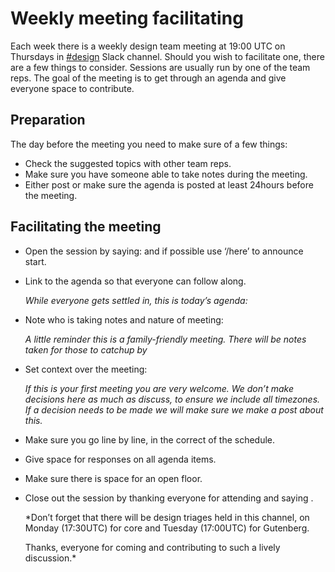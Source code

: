 # Weekly meeting facilitating

Each week there is a weekly design team meeting at 19:00 UTC on Thursdays in [#design](https://make.wordpress.org/design/tag/design/) Slack channel. Should you wish to facilitate one, there are a few things to consider. Sessions are usually run by one of the team reps. The goal of the meeting is to get through an agenda and give everyone space to contribute.

## Preparation

The day before the meeting you need to make sure of a few things:

*   Check the suggested topics with other team reps.
*   Make sure you have someone able to take notes during the meeting.
*   Either post or make sure the agenda is posted at least 24hours before the meeting.

## Facilitating the meeting

*   Open the session by saying: <meeting> and if possible use ‘/here’ to announce start.
*   Link to the agenda so that everyone can follow along.  
      
    *While everyone gets settled in, this is today’s agenda: <link to agenda>*  
    
*   Note who is taking notes and nature of meeting:  
      
    *A little reminder this is a family-friendly meeting. There will be notes taken for those to catchup by <notetaker>*  
    
*   Set context over the meeting:  
      
    *If this is your first meeting you are very welcome. We don’t make decisions here as much as discuss, to ensure we include all timezones. If a decision needs to be made we will make sure we make a post about this.*  
    
*   Make sure you go line by line, in the correct of the schedule.
*   Give space for responses on all agenda items.
*   Make sure there is space for an open floor.
*   Close out the session by thanking everyone for attending and saying </meeting>.  
      
    *Don’t forget that there will be design triages held in this channel, on Monday (17:30UTC) for core and Tuesday (17:00UTC) for Gutenberg.  
      
    Thanks, everyone for coming and contributing to such a lively discussion.*